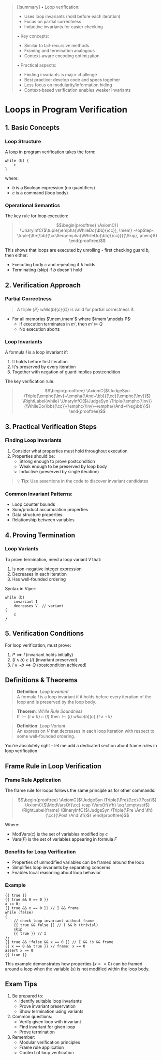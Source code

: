 > [!summary] 
> • Loop verification:
>   - Uses loop invariants (hold before each iteration)
>   - Focus on partial correctness
>   - Inductive invariants for easier checking
> 
> • Key concepts:
>   - Similar to tail-recursive methods
>   - Framing and termination analogous
>   - Context-aware encoding optimization
> 
> • Practical aspects:
>   - Finding invariants is major challenge
>   - Best practice: develop code and specs together
>   - Less focus on modularity/information hiding
>   - Context-based verification enables weaker invariants

# Loops in Program Verification

## 1. Basic Concepts

### Loop Structure
A loop in program verification takes the form:
```
while (b) {
    c
}
```
where:
- $b$ is a Boolean expression (no quantifiers)
- $c$ is a command (loop body)

### Operational Semantics
The key rule for loop execution:

> $$\begin{prooftree}
\AxiomC{}
\UnaryInfC{$\tuple{\empha{\WhileDo{\bb}{\cc}}, \mem} ~\opStep~ \tuple{\Ite{\bb}{\cc\Seq\empha{\WhileDo{\bb}{\cc}}}{\Skip}, \mem}$}
\end{prooftree}$$

This shows that loops are executed by unrolling - first checking guard $b$, then either:
- Executing body $c$ and repeating if $b$ holds
- Terminating (skip) if $b$ doesn't hold

## 2. Verification Approach

### Partial Correctness
> A triple $\{P\}\textit{ while}(b)\{c\}\{Q\}$ is valid for partial correctness if:
- For all memories $\mem,\mem'$ where $\mem \models P$:
  - If execution terminates in $m'$, then $m' \models Q$
  - No execution aborts

### Loop Invariants
A formula $I$ is a loop invariant if:
1. It holds before first iteration
2. It's preserved by every iteration
3. Together with negation of guard implies postcondition

The key verification rule:
> $$\begin{prooftree}
\AxiomC{$\JudgeSyn \Triple{\emphc{\Inv}~\empha{\And~\bb}}{\cc}{\emphc{\Inv}}$}
\RightLabel{while}
\UnaryInfC{$\JudgeSyn \Triple{\emphc{\Inv}}{\WhileDo{\bb}{\cc}}{\emphc{\Inv}~\empha{\And~\Neg\bb}}$}
\end{prooftree}$$

## 3. Practical Verification Steps

### Finding Loop Invariants
1. Consider what properties must hold throughout execution
2. Properties should be:
   - Strong enough to prove postcondition
   - Weak enough to be preserved by loop body
   - Inductive (preserved by single iteration)

> 💡 **Tip**: Use assertions in the code to discover invariant candidates

### Common Invariant Patterns:
- Loop counter bounds
- Sum/product accumulation properties 
- Data structure properties
- Relationship between variables

## 4. Proving Termination

### Loop Variants
To prove termination, need a loop variant $V$ that:
1. Is non-negative integer expression
2. Decreases in each iteration
3. Has well-founded ordering

Syntax in Viper:
```
while (b)
    invariant I
    decreases V  // variant
{
    c
}
```

## 5. Verification Conditions

For loop verification, must prove:
1. $P \implies I$ (invariant holds initially)
2. $\{I \land b\}\ c\ \{I\}$ (invariant preserved)
3. $I \land \neg b \implies Q$ (postcondition achieved)

## Definitions & Theorems

> **Definition**: *Loop Invariant*  
> A formula $I$ is a loop invariant if it holds before every iteration of the loop and is preserved by the loop body.

> **Theorem**: *While Rule Soundness*  
> If $\models \{I \land b\}\ c\ \{I\}$ then $\models \{I\}\ \textit{while}(b)\{c\}\ \{I \land \neg b\}$

> **Definition**: *Loop Variant*  
> An expression $V$ that decreases in each loop iteration with respect to some well-founded ordering.

You're absolutely right - let me add a dedicated section about frame rules in loop verification.

## Frame Rule in Loop Verification

### Frame Rule Application
The frame rule for loops follows the same principle as for other commands:

> $$\begin{prooftree}
\AxiomC{$\JudgeSyn \Triple{\Pre}{\cc}{\Post}$}
\AxiomC{$\ModVarsOf{\cc} \cap \VarsOf{\fh} \eq \emptyset$}
\RightLabel{frame}
\BinaryInfC{$\JudgeSyn \Triple{\Pre \And \fh}{\cc}{\Post \And \fh}$}
\end{prooftree}$$

Where:
- $\text{ModVars}(c)$ is the set of variables modified by $c$
- $\text{Vars}(F)$ is the set of variables appearing in formula $F$

### Benefits for Loop Verification
- Properties of unmodified variables can be framed around the loop
- Simplifies loop invariants by separating concerns
- Enables local reasoning about loop behavior

### Example
```silver
{{ true }}
{{ true && 0 == 0 }}
x := 0;
{{ true && x == 0 }} // I && frame
while (false)
{
    // check loop invariant without frame
    {{ true && false }} // I && b (trivial)
    skip
    {{ true }} // I
};
{{ true && !false && x == 0 }} // I && !b && frame
{{ x == 0 && true }} // frame: x == 0
assert x == 0
{{ true }}
```

This example demonstrates how properties ($x == 0$) can be framed around a loop when the variable ($x$) is not modified within the loop body.

## Exam Tips
1. Be prepared to:
   - Identify suitable loop invariants
   - Prove invariant preservation
   - Show termination using variants
2. Common questions:
   - Verify given loop with invariant
   - Find invariant for given loop
   - Prove termination
3. Remember:
   - Modular verification principles
   - Frame rule application
   - Context of loop verification